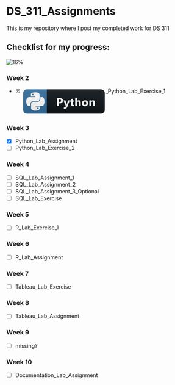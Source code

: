 # DS_311_Assignments
This is my repository where I post my completed work for DS 311

## Checklist for my progress:
![16%](https://progress-bar.dev/16)
### Week 2
- [x] <a href="#">
    <img src="https://raw.githubusercontent.com/MikeCodesDotNET/ColoredBadges/master/svg/dev/languages/python.svg" alt="Python" style="vertical-align:top; margin:4px">
  </a> Python_Lab_Exercise_1
### Week 3
- [x] Python_Lab_Assignment
- [ ] Python_Lab_Exercise_2
### Week 4
- [ ] SQL_Lab_Assignment_1
- [ ] SQL_Lab_Assignment_2
- [ ] SQL_Lab_Assignment_3_Optional
- [ ] SQL_Lab_Exercise
### Week 5
- [ ] R_Lab_Exercise_1
### Week 6
- [ ] R_Lab_Assignment
### Week 7
- [ ] Tableau_Lab_Exercise
### Week 8
- [ ] Tableau_Lab_Assignment
### Week 9
- [ ] missing?
### Week 10
- [ ] Documentation_Lab_Assignment
